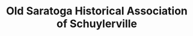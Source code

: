 ---
layout: repo
title: "Old Saratoga Historical Association of Schuylerville"
id: 22396
permalink: repos/22396/
---
